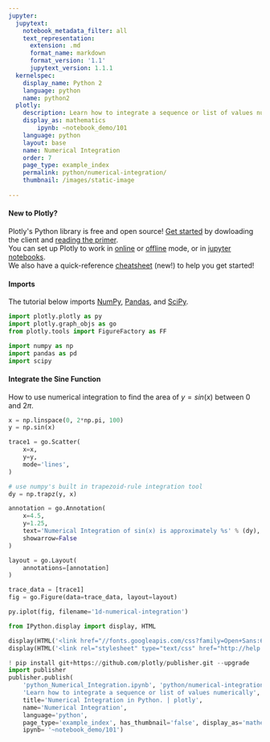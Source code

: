 ```yaml
---
jupyter:
  jupytext:
    notebook_metadata_filter: all
    text_representation:
      extension: .md
      format_name: markdown
      format_version: '1.1'
      jupytext_version: 1.1.1
  kernelspec:
    display_name: Python 2
    language: python
    name: python2
  plotly:
    description: Learn how to integrate a sequence or list of values numerically
    display_as: mathematics
        ipynb: ~notebook_demo/101
    language: python
    layout: base
    name: Numerical Integration
    order: 7
    page_type: example_index
    permalink: python/numerical-integration/
    thumbnail: /images/static-image
    
---
```


#### New to Plotly?
Plotly's Python library is free and open source! [Get started](https://plot.ly/python/getting-started/) by dowloading the client and [reading the primer](https://plot.ly/python/getting-started/).
<br>You can set up Plotly to work in [online](https://plot.ly/python/getting-started/#initialization-for-online-plotting) or [offline](https://plot.ly/python/getting-started/#initialization-for-offline-plotting) mode, or in [jupyter notebooks](https://plot.ly/python/getting-started/#start-plotting-online).
<br>We also have a quick-reference [cheatsheet](https://images.plot.ly/plotly-documentation/images/python_cheat_sheet.pdf) (new!) to help you get started!


#### Imports
The tutorial below imports [NumPy](http://www.numpy.org/), [Pandas](https://plot.ly/pandas/intro-to-pandas-tutorial/), and [SciPy](https://www.scipy.org/).

```python
import plotly.plotly as py
import plotly.graph_objs as go
from plotly.tools import FigureFactory as FF

import numpy as np
import pandas as pd
import scipy
```

#### Integrate the Sine Function
How to use numerical integration to find the area of $y = sin(x)$ between $0$ and $2\pi$.

```python
x = np.linspace(0, 2*np.pi, 100)
y = np.sin(x)

trace1 = go.Scatter(
    x=x,
    y=y,
    mode='lines',
)

# use numpy's built in trapezoid-rule integration tool
dy = np.trapz(y, x)

annotation = go.Annotation(
    x=4.5,
    y=1.25,
    text='Numerical Integration of sin(x) is approximately %s' % (dy),
    showarrow=False
)

layout = go.Layout(
    annotations=[annotation]
)

trace_data = [trace1]
fig = go.Figure(data=trace_data, layout=layout)

py.iplot(fig, filename='1d-numerical-integration')
```

```python
from IPython.display import display, HTML

display(HTML('<link href="//fonts.googleapis.com/css?family=Open+Sans:600,400,300,200|Inconsolata|Ubuntu+Mono:400,700" rel="stylesheet" type="text/css" />'))
display(HTML('<link rel="stylesheet" type="text/css" href="http://help.plot.ly/documentation/all_static/css/ipython-notebook-custom.css">'))

! pip install git+https://github.com/plotly/publisher.git --upgrade
import publisher
publisher.publish(
    'python_Numerical_Integration.ipynb', 'python/numerical-integration/', 'Numerical Integration | plotly',
    'Learn how to integrate a sequence or list of values numerically',
    title='Numerical Integration in Python. | plotly',
    name='Numerical Integration',
    language='python',
    page_type='example_index', has_thumbnail='false', display_as='mathematics', order=7,
    ipynb= '~notebook_demo/101')
```

```python

```
